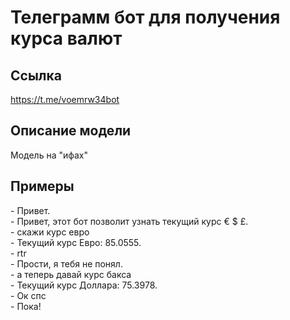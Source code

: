 # Телеграмм бот для получения курса валют

## Ссылка

<https://t.me/voemrw34bot>

## Описание модели

Модель на "ифах"

## Примеры

\- Привет.  
\- Привет, этот бот позволит узнать текущий курс € $ £.  
\- скажи курс евро  
\- Текущий курс Евро: 85.0555.  
\- rtr  
\- Прости, я тебя не понял.  
\- а теперь давай курс бакса  
\- Текущий курс Доллара: 75.3978.  
\- Ок спс  
\- Пока!
